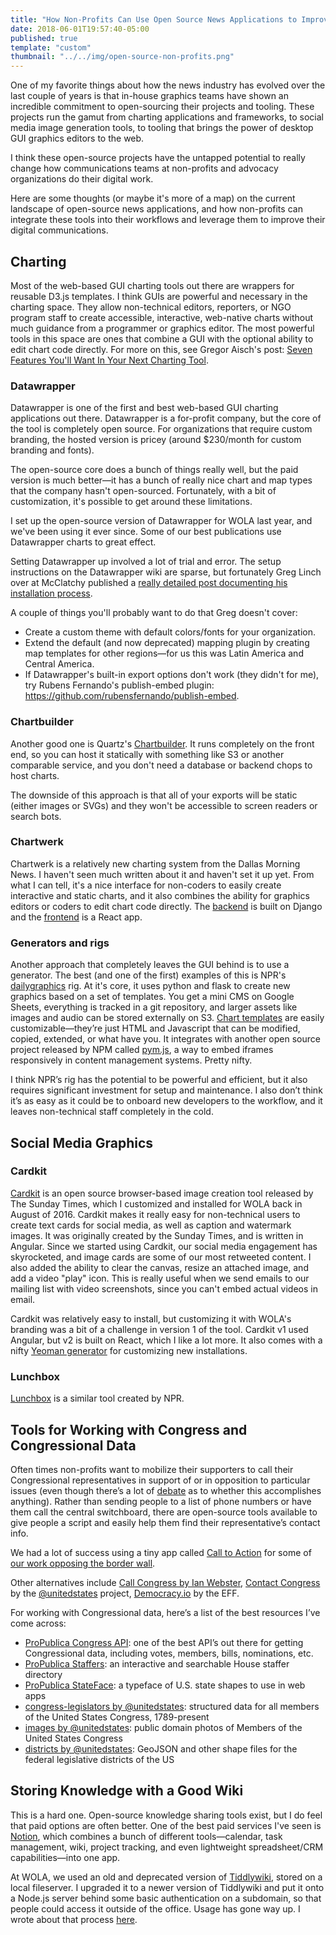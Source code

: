 ```yaml
---
title: "How Non-Profits Can Use Open Source News Applications to Improve  Communications Capacity"
date: 2018-06-01T19:57:40-05:00
published: true
template: "custom"
thumbnail: "../../img/open-source-non-profits.png"
---
```


One of my favorite things about how the news industry has evolved over the last couple of years is that in-house graphics teams have shown an incredible commitment to open-sourcing their projects and tooling. These projects run the gamut from charting applications and frameworks, to social media image generation tools, to tooling that brings the power of desktop GUI graphics editors to the web.

I think these open-source projects have the untapped potential to really change how communications teams at non-profits and advocacy organizations do their digital work.

Here are some thoughts (or maybe it's more of a map) on the current landscape of open-source news applications, and how non-profits can integrate these tools into their workflows and leverage them to improve their digital communications.

## Charting

Most of the web-based GUI charting tools out there are wrappers for reusable D3.js templates. I think GUIs are powerful and necessary in the charting space. They allow non-technical editors, reporters, or NGO program staff to create accessible, interactive, web-native charts without much guidance from a programmer or graphics editor. The most powerful tools in this space are ones that combine a GUI with the optional ability to edit chart code directly. For more on this, see Gregor Aisch's post: [Seven Features You'll Want In Your Next Charting Tool](https://www.vis4.net/blog/2015/03/seven-features-youll-wantin-your-next-charting-tool/#expert-custom-javascript-mode).

### Datawrapper

Datawrapper is one of the first and best web-based GUI charting applications out there. Datawrapper is a for-profit company, but the core of the tool is completely open source. For organizations that require custom branding, the hosted version is pricey (around $230/month for custom branding and fonts).

The open-source core does a bunch of things really well, but the paid version is much better—it has a bunch of really nice chart and map types that the company hasn't open-sourced. Fortunately, with a bit of customization, it's possible to get around these limitations.

I set up the open-source version of Datawrapper for WOLA last year, and we've been using it ever since. Some of our best publications use Datawrapper charts to great effect.

Setting Datawrapper up involved a lot of trial and error. The setup instructions on the Datawrapper wiki are sparse, but fortunately Greg Linch over at McClatchy published a [really detailed post documenting his installation process](http://www.greglinch.com/2016/07/datawrapper-step-by-step-installation-guide-for-ubuntu-on-aws.html).

A couple of things you'll probably want to do that Greg doesn't cover:

* Create a custom theme with default colors/fonts for your organization.
* Extend the default (and now deprecated) mapping plugin by creating map templates for other regions—for us this was Latin America and Central America.
* If Datawrapper's built-in export options don't work (they didn't for me), try Rubens Fernando's publish-embed plugin: https://github.com/rubensfernando/publish-embed.

### Chartbuilder

Another good one is Quartz's [Chartbuilder](https://github.com/Quartz/Chartbuilder). It runs completely on the front end, so you can host it statically with something like S3 or another comparable service, and you don't need a database or backend chops to host charts.

The downside of this approach is that all of your exports will be static (either images or SVGs) and they won't be accessible to screen readers or search bots.

### Chartwerk

Chartwerk is a relatively new charting system from the Dallas Morning News. I haven't seen much written about it and haven't set it up yet. From what I can tell, it's a nice interface for non-coders to easily create interactive and static charts, and it also combines the ability for graphics editors or coders to edit chart code directly. The [backend](https://github.com/DallasMorningNews/django-chartwerk) is built on Django and the [frontend](https://github.com/DallasMorningNews/chartwerk-editor) is a React app.

### Generators and rigs

Another approach that completely leaves the GUI behind is to use a generator. The best (and one of the first) examples of this is NPR's [dailygraphics](https://github.com/nprapps/dailygraphics) rig. At it's core, it uses python and flask to create new graphics based on a set of templates. You get a mini CMS on Google Sheets, everything is tracked in a git repository, and larger assets like images and audio can be stored externally on S3. [Chart templates](https://github.com/nprapps/dailygraphics/tree/master/graphic_templates) are easily customizable—they’re just HTML and Javascript that can be modified, copied, extended, or what have you. It integrates with another open source project released by NPM called [pym.js](http://blog.apps.npr.org/pym.js/), a way to embed iframes responsively in content management systems. Pretty nifty.

I think NPR’s rig has the potential to be powerful and efficient, but it also requires significant investment for setup and maintenance. I also don’t think it’s as easy as it could be to onboard new developers to the workflow, and it leaves non-technical staff completely in the cold.

## Social Media Graphics

### Cardkit

[Cardkit](https://github.com/times/cardkit) is an open source browser-based image creation tool released by The Sunday Times, which I customized and installed for WOLA back in August of 2016. Cardkit makes it really easy for non-technical users to create text cards for social media, as well as caption and watermark images. It was originally created by the Sunday Times, and is written in Angular. Since we started using Cardkit, our social media engagement has skyrocketed, and image cards are some of our most retweeted content. I also added the ability to clear the canvas, resize an attached image, and add a video "play" icon. This is really useful when we send emails to our mailing list with video screenshots, since you can't embed actual videos in email.

<tweet tweetid=“824358393062297600”></tweet>

Cardkit was relatively easy to install, but customizing it with WOLA's branding was a bit of a challenge in version 1 of the tool. Cardkit v1 used Angular, but v2 is built on React, which I like a lot more. It also comes with a nifty [Yeoman generator](https://www.github.com/times/generator-cardkit) for customizing new installations.

### Lunchbox

[Lunchbox](http://blog.apps.npr.org/lunchbox/) is a similar tool created by NPR.

## Tools for Working with Congress and Congressional Data

Often times non-profits want to mobilize their supporters to call their Congressional representatives in support of or in opposition to particular issues (even though there’s a lot of [debate](https://www.newyorker.com/magazine/2017/03/06/what-calling-congress-achieves) as to whether this accomplishes anything). Rather than sending people to a list of phone numbers or have them call the central switchboard, there are open-source tools available to give people a script and easily help them find their representative’s contact info.

We had a lot of success using a tiny app called [Call to Action](https://github.com/lachlanjc/calltoaction) for some of [our work opposing the border wall](https://interactives.wola.org/stopthewall/).

Other alternatives include [Call Congress by Ian Webster](https://github.com/typpo/call-congress), [Contact Congress](https://github.com/unitedstates/contact-congress) by the [@unitedstates](https://theunitedstates.io/) project, [Democracy.io](https://democracy.io/) by the EFF.

For working with Congressional data, here’s a list of the best resources I’ve come across:

* [ProPublica Congress API](https://projects.propublica.org/api-docs/congress-api/): one of the best API’s out there for getting Congressional data, including votes, members, bills, nominations, etc.
* [ProPublica Staffers](https://github.com/propublica/staffers): an interactive and searchable House staffer directory
* [ProPublica StateFace](https://github.com/propublica/stateface): a typeface of U.S. state shapes to use in web apps
* [congress-legislators by @unitedstates](https://github.com/unitedstates/congress-legislators): structured data for all members of the United States Congress, 1789-present
* [images by @unitedstates](https://github.com/unitedstates/images): public domain photos of Members of the United States Congress
* [districts by @unitedstates](https://github.com/unitedstates/districts): GeoJSON and other shape files for the federal legislative districts of the US

## Storing Knowledge with a Good Wiki

This is a hard one. Open-source knowledge sharing tools exist, but I do feel that paid options are often better. One of the best paid services I've seen is [Notion](https://www.notion.so/), which combines a bunch of different tools—calendar, task management, wiki, project tracking, and even lightweight spreadsheet/CRM capabilities—into one app.

At WOLA, we used an old and deprecated version of [Tiddlywiki](https://tiddlywiki.com/), stored on a local fileserver. I upgraded it to a newer version of Tiddlywiki and put it onto a Node.js server behind some basic authentication on a subdomain, so that people could access it outside of the office. Usage has gone way up. I wrote about that process [here](/posts/installing-node-tiddlywiki-on-an-ubuntu-vps/).
